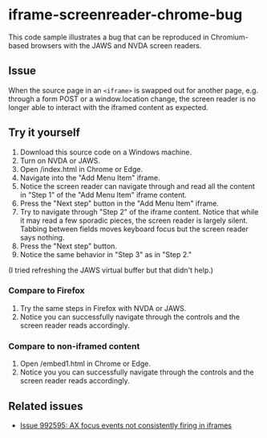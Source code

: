 # iframe-screenreader-chrome-bug

This code sample illustrates a bug that can be reproduced in Chromium-based browsers with the JAWS and NVDA screen readers.

## Issue

When the source page in an `<iframe>` is swapped out for another page, e.g. through a form POST or a window.location change, the screen reader is no longer able to interact with the iframed content as expected.

## Try it yourself

1. Download this source code on a Windows machine.
2. Turn on NVDA or JAWS.
3. Open /index.html in Chrome or Edge.
4. Navigate into the "Add Menu Item" iframe.
5. Notice the screen reader can navigate through and read all the content in "Step 1" of the "Add Menu Item" iframe content.
6. Press the "Next step" button in the "Add Menu Item" iframe.
7. Try to navigate through "Step 2" of the iframe content. Notice that while it may read a few sporadic pieces, the screen reader is largely silent. Tabbing between fields moves keyboard focus but the screen reader says nothing.
8. Press the "Next step" button.
9. Notice the same behavior in "Step 3" as in "Step 2."

(I tried refreshing the JAWS virtual buffer but that didn't help.)

### Compare to Firefox
1. Try the same steps in Firefox with NVDA or JAWS.
2. Notice you can successfully navigate through the controls and the screen reader reads accordingly.

### Compare to non-iframed content
1. Open /embed1.html in Chrome or Edge.
2. Notice you you can successfully navigate through the controls and the screen reader reads accordingly.

## Related issues
- [Issue 992595: AX focus events not consistently firing in iframes](https://bugs.chromium.org/p/chromium/issues/detail?id=992595)

